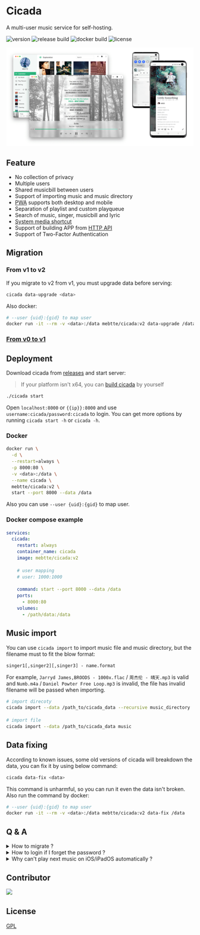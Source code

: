 # Cicada

A multi-user music service for self-hosting.

![version](https://img.shields.io/github/v/release/mebtte/cicada?style=for-the-badge)
![release build](https://img.shields.io/github/actions/workflow/status/mebtte/cicada/build_and_release.yaml?label=release%20build&style=for-the-badge)
![docker build](https://img.shields.io/github/actions/workflow/status/mebtte/cicada/docker_build_and_push.yaml?label=docker%20build&style=for-the-badge)
![license](https://img.shields.io/github/license/mebtte/cicada?style=for-the-badge)

![img](./docs/screenshot.png)

## Feature

- No collection of privacy
- Multiple users
- Shared musicbill between users
- Support of importing music and music directory
- [PWA](https://developer.mozilla.org/docs/Web/Progressive_web_apps) supports both desktop and mobile
- Separation of playlist and custom playqueue
- Search of music, singer, musicbill and lyric
- [System media shortcut](https://developer.mozilla.org/docs/Web/API/MediaSession)
- Support of building APP from [HTTP API](./apps/pwa/src/server)
- Support of Two-Factor Authentication

## Migration

### From v1 to v2

If you migrate to v2 from v1, you must upgrade data before serving:

```sh
cicada data-upgrade <data>
```

Also docker:

```sh
# --user {uid}:{gid} to map user
docker run -it --rm -v <data>:/data mebtte/cicada:v2 data-upgrade /data
```

### [From v0 to v1](https://github.com/mebtte/cicada/tree/v1#from-v0-to-v1)

## Deployment

Download cicada from [releases](https://github.com/mebtte/cicada/releases) and start server:

> If your platform isn't x64, you can [build cicada](./docs/build/index.md) by yourself

```sh
./cicada start
```

Open `localhost:8000` or `{{ip}}:8000` and use `username:cicada/password:cicada` to login. You can get more options by running `cicada start -h` or `cicada -h`.

### Docker

```sh
docker run \
  -d \
  --restart=always \
  -p 8000:80 \
  -v <data>:/data \
  --name cicada \
  mebtte/cicada:v2 \
  start --port 8000 --data /data
```

Also you can use `--user {uid}:{gid}` to map user.

### Docker compose example

```yml
services:
  cicada:
    restart: always
    container_name: cicada
    image: mebtte/cicada:v2

    # user mapping
    # user: 1000:1000

    command: start --port 8000 --data /data
    ports:
      - 8000:80
    volumes:
      - /path/data:/data
```

## Music import

You can use `cicada import` to import music file and music directory, but the filename must to fit the blow format:

```txt
singer1[,singer2][,singer3] - name.format
```

For example, `Jarryd James,BROODS - 1000x.flac` / `周杰伦 - 晴天.mp3` is valid and `Numb.m4a` / `Daniel Powter Free Loop.mp3` is invalid, the file has invalid filename will be passed when importing.

```sh
# import direcoty
cicada import --data /path_to/cicada_data --recursive music_directory

# import file
cicada import --data /path_to/cicada_data music
```

## Data fixing

According to known issues, some old versions of cicada will breakdown the data, you can fix it by using below command:

```sh
cicada data-fix <data>
```

This command is unharmful, so you can run it even the data isn't broken. Also run the command by docker:

```sh
# --user {uid}:{gid} to map user
docker run -it --rm -v <data>:/data mebtte/cicada:v2 data-fix /data
```

## Q & A

<details>
  <summary>How to migrate ?</summary>

All of data is under `{{data}}` directory, copy or move it to new device.

</details>

<details>
  <summary>How to login if I forget the password ?</summary>

1. If you are a normal user, you should contact the admin and let him/her help you to change the password. Above operation will also disable 2FA for your account.
2. If you are an admin, you can let other admins help you to change the password or update the sqlite database using below SQL:

```sql
UPDATE user SET password = <md5<md5<password>>> WHERE username = <username>;
UPDATE user SET twoFASecret = NULL WHERE username = <username>;
```

</details>

<details>
  <summary>Why can't play next music on iOS/iPadOS automatically ?</summary>

Because compatibility of PWA is broken on iOS/iPadOS, there is a plan to develop a App for iOS/iPadOS but it is uncertain.

</details>

## Contributor

<a href="https://github.com/mebtte/cicada/graphs/contributors">
  <img src="https://contrib.rocks/image?repo=mebtte/cicada" />
</a>

## License

[GPL](./license)

